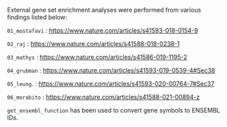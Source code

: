External gene set enrichment analyses were performed from various findings listed below: 

`01_mostafavi` : https://www.nature.com/articles/s41593-018-0154-9

`02_raj`       : https://www.nature.com/articles/s41588-018-0238-1

`03_mathys`    : https://www.nature.com/articles/s41586-019-1195-2

`04_grubman`   : https://www.nature.com/articles/s41593-019-0539-4#Sec38

`05_leung`.    : https://www.nature.com/articles/s41593-020-00764-7#Sec37

`06_morabito`  : https://www.nature.com/articles/s41588-021-00894-z

`get_ensembl_function` has been used to convert gene symbols to ENSEMBL IDs. 
